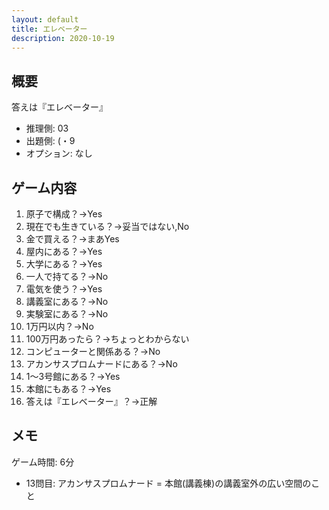 ```yaml
---
layout: default
title: エレベーター
description: 2020-10-19
---
```


## 概要

答えは『エレベーター』

- 推理側: 03
- 出題側: (・9
- オプション: なし

## ゲーム内容

1. 原子で構成？→Yes
2. 現在でも生きている？→妥当ではない,No
3. 金で買える？→まあYes
4. 屋内にある？→Yes
5. 大学にある？→Yes
6. 一人で持てる？→No
7. 電気を使う？→Yes
8. 講義室にある？→No
9. 実験室にある？→No
10. 1万円以内？→No
11. 100万円あったら？→ちょっとわからない
12. コンピューターと関係ある？→No
13. アカンサスプロムナードにある？→No
14. 1～3号館にある？→Yes
15. 本館にもある？→Yes
16. 答えは『エレベーター』？→正解

## メモ

ゲーム時間: 6分

- 13問目: アカンサスプロムナード = 本館(講義棟)の講義室外の広い空間のこと
